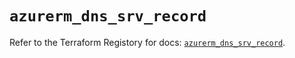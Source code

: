 # `azurerm_dns_srv_record`

Refer to the Terraform Registory for docs: [`azurerm_dns_srv_record`](https://www.terraform.io/docs/providers/azurerm/r/dns_srv_record).

